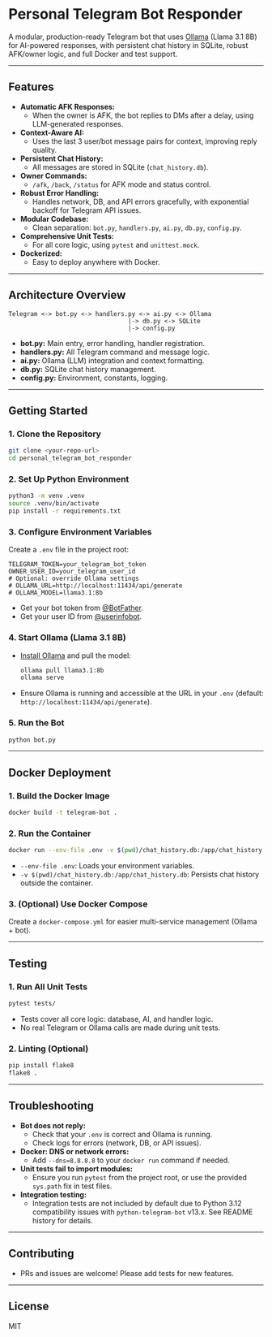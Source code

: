 # Personal Telegram Bot Responder

A modular, production-ready Telegram bot that uses [Ollama](https://ollama.com/) (Llama 3.1 8B) for AI-powered responses, with persistent chat history in SQLite, robust AFK/owner logic, and full Docker and test support.

---

## Features

- **Automatic AFK Responses:**
  - When the owner is AFK, the bot replies to DMs after a delay, using LLM-generated responses.
- **Context-Aware AI:**
  - Uses the last 3 user/bot message pairs for context, improving reply quality.
- **Persistent Chat History:**
  - All messages are stored in SQLite (`chat_history.db`).
- **Owner Commands:**
  - `/afk`, `/back`, `/status` for AFK mode and status control.
- **Robust Error Handling:**
  - Handles network, DB, and API errors gracefully, with exponential backoff for Telegram API issues.
- **Modular Codebase:**
  - Clean separation: `bot.py`, `handlers.py`, `ai.py`, `db.py`, `config.py`.
- **Comprehensive Unit Tests:**
  - For all core logic, using `pytest` and `unittest.mock`.
- **Dockerized:**
  - Easy to deploy anywhere with Docker.

---

## Architecture Overview

```
Telegram <-> bot.py <-> handlers.py <-> ai.py <-> Ollama
                                 |-> db.py <-> SQLite
                                 |-> config.py
```
- **bot.py:** Main entry, error handling, handler registration.
- **handlers.py:** All Telegram command and message logic.
- **ai.py:** Ollama (LLM) integration and context formatting.
- **db.py:** SQLite chat history management.
- **config.py:** Environment, constants, logging.

---

## Getting Started

### 1. Clone the Repository
```bash
git clone <your-repo-url>
cd personal_telegram_bot_responder
```

### 2. Set Up Python Environment
```bash
python3 -m venv .venv
source .venv/bin/activate
pip install -r requirements.txt
```

### 3. Configure Environment Variables
Create a `.env` file in the project root:
```dotenv
TELEGRAM_TOKEN=your_telegram_bot_token
OWNER_USER_ID=your_telegram_user_id
# Optional: override Ollama settings
# OLLAMA_URL=http://localhost:11434/api/generate
# OLLAMA_MODEL=llama3.1:8b
```
- Get your bot token from [@BotFather](https://t.me/BotFather).
- Get your user ID from [@userinfobot](https://t.me/userinfobot).

### 4. Start Ollama (Llama 3.1 8B)
- [Install Ollama](https://ollama.com/download) and pull the model:
  ```bash
  ollama pull llama3.1:8b
  ollama serve
  ```
- Ensure Ollama is running and accessible at the URL in your `.env` (default: `http://localhost:11434/api/generate`).

### 5. Run the Bot
```bash
python bot.py
```

---

## Docker Deployment

### 1. Build the Docker Image
```bash
docker build -t telegram-bot .
```

### 2. Run the Container
```bash
docker run --env-file .env -v $(pwd)/chat_history.db:/app/chat_history.db telegram-bot
```
- `--env-file .env`: Loads your environment variables.
- `-v $(pwd)/chat_history.db:/app/chat_history.db`: Persists chat history outside the container.

### 3. (Optional) Use Docker Compose
Create a `docker-compose.yml` for easier multi-service management (Ollama + bot).

---

## Testing

### 1. Run All Unit Tests
```bash
pytest tests/
```
- Tests cover all core logic: database, AI, and handler logic.
- No real Telegram or Ollama calls are made during unit tests.

### 2. Linting (Optional)
```bash
pip install flake8
flake8 .
```

---

## Troubleshooting

- **Bot does not reply:**
  - Check that your `.env` is correct and Ollama is running.
  - Check logs for errors (network, DB, or API issues).
- **Docker: DNS or network errors:**
  - Add `--dns=8.8.8.8` to your `docker run` command if needed.
- **Unit tests fail to import modules:**
  - Ensure you run `pytest` from the project root, or use the provided `sys.path` fix in test files.
- **Integration testing:**
  - Integration tests are not included by default due to Python 3.12 compatibility issues with `python-telegram-bot` v13.x. See README history for details.

---

## Contributing
- PRs and issues are welcome! Please add tests for new features.

---

## License
MIT 